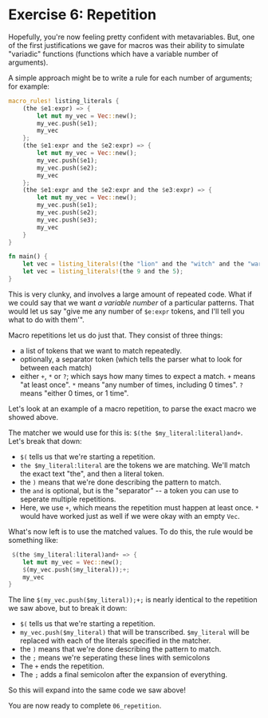 # Exercise 6: Repetition

Hopefully, you're now feeling pretty confident with metavariables.
But, one of the first justifications we gave for macros was their
ability to simulate "variadic" functions (functions which have a
variable number of arguments).

A simple approach might be to write a rule for each number of arguments;
for example:

``` rust
macro_rules! listing_literals {
    (the $e1:expr) => {
        let mut my_vec = Vec::new();
        my_vec.push($e1);
        my_vec
    };
    (the $e1:expr and the $e2:expr) => {
        let mut my_vec = Vec::new();
        my_vec.push($e1);
        my_vec.push($e2);
        my_vec
    };
    (the $e1:expr and the $e2:expr and the $e3:expr) => {
        let mut my_vec = Vec::new();
        my_vec.push($e1);
        my_vec.push($e2);
        my_vec.push($e3);
        my_vec
    }
}

fn main() {
    let vec = listing_literals!(the "lion" and the "witch" and the "wardrobe");
    let vec = listing_literals!(the 9 and the 5);
}
```

This is very clunky, and involves a large amount of repeated code.
What if we could say that we want *a variable number* of a particular patterns.
That would let us say "give me any number of `$e:expr` tokens, and I'll tell you what to do with them'".

Macro repetitions let us do just that. They consist of three things:
 - a list of tokens that we want to match repeatedly.
 - optionally, a separator token (which tells the parser what to look for between each match)
 - either `+`, `*` or `?`; which says how many times to expect a match. `+` means "at least once".
   `*` means "any number of times, including 0 times". `?` means "either 0 times, or 1 time".

Let's look at an example of a macro repetition, to parse the exact macro
we showed above.

The matcher we would use for this is: `$(the $my_literal:literal)and+`.
Let's break that down:

 - `$(` tells us that we're starting a repetition.
 - `the $my_literal:literal` are the tokens we are matching. We'll match the exact text "the", and then a literal token.
 - the `)` means that we're done describing the pattern to match.
 - the `and` is optional, but is the "separator" -- a token you can use to seperate multiple repetitions.
 - Here, we use `+`, which means the repetition must happen at least once. `*` would have worked just as well if we were okay with an empty `Vec`.

What's now left is to use the matched values. To do this, the rule would be something like:

``` rust
 $(the $my_literal:literal)and+ => {
    let mut my_vec = Vec::new();
    $(my_vec.push($my_literal));+;
    my_vec
}
```

The line `$(my_vec.push($my_literal));+;` is nearly identical to the repetition we saw above, but to break it down:

 - `$(` tells us that we're starting a repetition.
 - `my_vec.push($my_literal)` that will be transcribed. `$my_literal` will be replaced with each of the literals specified in the matcher.
 - the `)` means that we're done describing the pattern to match.
 - the `;` means we're seperating these lines with semicolons
 - The `+` ends the repetition.
 - The `;` adds a final semicolon after the expansion of everything.

So this will expand into the same code we saw above!

You are now ready to complete `06_repetition`.
